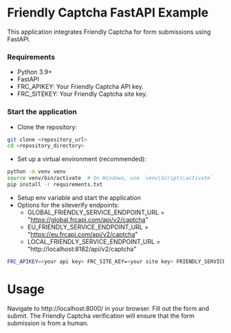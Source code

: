 # Friendly Captcha FastAPI Example
This application integrates Friendly Captcha for form submissions using FastAPI.

### Requirements
- Python 3.9+
- FastAPI
- FRC_APIKEY: Your Friendly Captcha API key.
- FRC_SITEKEY: Your Friendly Captcha site key.

### Start the application

- Clone the repository:
```bash 
git clone <repository_url>
cd <repository_directory>
```

- Set up a virtual environment (recommended):
```bash 
python -m venv venv
source venv/bin/activate  # On Windows, use `venv\Scripts\activate`
pip install -r requirements.txt
```

- Setup env variable and start the application
- Options for the siteverify endpoints:
  - GLOBAL_FRIENDLY_SERVICE_ENDPOINT_URL = "https://global.frcapi.com/api/v2/captcha"
  - EU_FRIENDLY_SERVICE_ENDPOINT_URL = "https://eu.frcapi.com/api/v2/captcha"
  - LOCAL_FRIENDLY_SERVICE_ENDPOINT_URL = "http://localhost:8182/api/v2/captcha"

```bash 
FRC_APIKEY=<your api key> FRC_SITE_KEY=<your site key> FRIENDLY_SERVICE_ENDPOINT=<your siteverify endpoint> uvicorn main:app --reload --port 8000
```

# Usage
Navigate to http://localhost:8000/ in your browser.
Fill out the form and submit. The Friendly Captcha verification will ensure that the form submission is from a human.